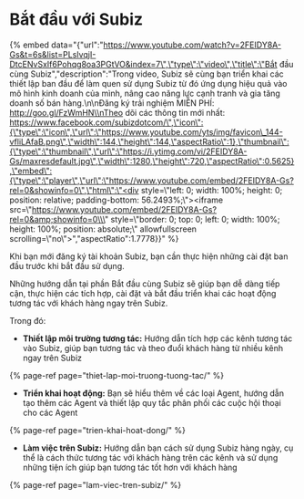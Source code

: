 # Bắt đầu với Subiz

{% embed data="{\"url\":\"https://www.youtube.com/watch?v=2FEIDY8A-Gs&t=6s&list=PLsIvqjI-DtcENvSxIf6Pohqg8oa3PGtVO&index=7\",\"type\":\"video\",\"title\":\"Bắt đầu cùng Subiz\",\"description\":\"Trong video, Subiz sẽ cùng bạn triển khai các thiết lập ban đầu để làm quen sử dụng Subiz từ đó ứng dụng hiệu quả vào mô hình kinh doanh của mình, nâng cao năng lực cạnh tranh và gia tăng doanh số bán hàng.\\n\\nĐăng ký trải nghiệm MIỄN PHÍ: http://goo.gl/FzWmHN\\nTheo dõi các thông tin mới nhất: https://www.facebook.com/subizdotcom/\",\"icon\":{\"type\":\"icon\",\"url\":\"https://www.youtube.com/yts/img/favicon\_144-vfliLAfaB.png\",\"width\":144,\"height\":144,\"aspectRatio\":1},\"thumbnail\":{\"type\":\"thumbnail\",\"url\":\"https://i.ytimg.com/vi/2FEIDY8A-Gs/maxresdefault.jpg\",\"width\":1280,\"height\":720,\"aspectRatio\":0.5625},\"embed\":{\"type\":\"player\",\"url\":\"https://www.youtube.com/embed/2FEIDY8A-Gs?rel=0&showinfo=0\",\"html\":\"<div style=\\\"left: 0; width: 100%; height: 0; position: relative; padding-bottom: 56.2493%;\\\"><iframe src=\\\"https://www.youtube.com/embed/2FEIDY8A-Gs?rel=0&amp;showinfo=0\\\" style=\\\"border: 0; top: 0; left: 0; width: 100%; height: 100%; position: absolute;\\\" allowfullscreen scrolling=\\\"no\\\"></iframe></div>\",\"aspectRatio\":1.7778}}" %}

Khi bạn mới đăng ký tài khoản Subiz, bạn cần thực hiện những cài đặt ban đầu trước khi bắt đầu sử dụng.

Những hướng dẫn tại phần Bắt đầu cùng Subiz sẽ giúp bạn dễ dàng tiếp cận, thực hiện các tích hợp, cài đặt và bắt đầu triển khai các hoạt động tương tác với khách hàng ngay trên Subiz.

Trong đó:

* **Thiết lập môi trường tương tác:** Hướng dẫn tích hợp các kênh tương tác vào Subiz, giúp bạn tương tác và theo đuổi khách hàng từ nhiều kênh ngay trên Subiz

{% page-ref page="thiet-lap-moi-truong-tuong-tac/" %}

* **Triển khai hoạt động:** Bạn sẽ hiểu thêm về các loại Agent, hướng dẫn tạo thêm các Agent và thiết lập quy tắc phân phối các cuộc hội thoại cho các Agent

{% page-ref page="trien-khai-hoat-dong/" %}

* **Làm việc trên Subiz:** Hướng dẫn bạn cách sử dụng Subiz hàng ngày, cụ thể là cách thức tương tác với khách hàng trên các kênh và sử dụng những tiện ích giúp bạn tương tác tốt hơn với khách hàng

{% page-ref page="lam-viec-tren-subiz/" %}



